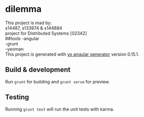 # dilemma

This project is mad by:<br />
s14487, s133974 & s144884<br />
project for Distributed Systems [02342]<br />
##tools
-angular<br />
-grunt<br />
-yeoman<br />
This project is generated with [yo angular generator](https://github.com/yeoman/generator-angular)
version 0.15.1.

## Build & development

Run `grunt` for building and `grunt serve` for preview.

## Testing

Running `grunt test` will run the unit tests with karma.
